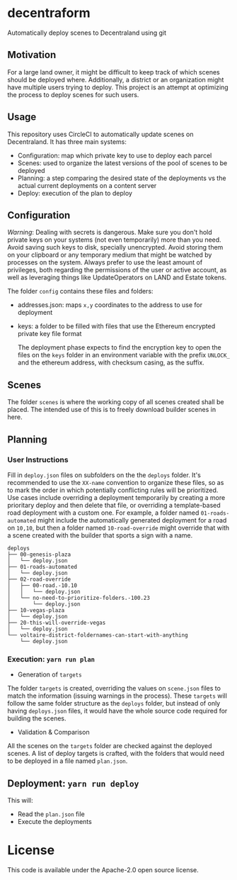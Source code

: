 # decentraform

Automatically deploy scenes to Decentraland using git

## Motivation

For a large land owner, it might be difficult to keep track of which scenes should be deployed where. Additionally, a district or an organization might have multiple users trying to deploy. This project is an attempt at optimizing the process to deploy scenes for such users.

## Usage 

This repository uses CircleCI to automatically update scenes on Decentraland. It has three main systems:

* Configuration: map which private key to use to deploy each parcel
* Scenes: used to organize the latest versions of the pool of scenes to be deployed
* Planning: a step comparing the desired state of the deployments vs the actual current deployments on a content server
* Deploy: execution of the plan to deploy

## Configuration

*Warning*: Dealing with secrets is dangerous. Make sure you don't hold private keys on your systems (not even temporarily) more than you need. Avoid saving such keys to disk, specially unencrypted. Avoid storing them on your clipboard or any temporary medium that might be watched by processes on the system. Always prefer to use the least amount of privileges, both regarding the permissions of the user or active account, as well as leveraging things like UpdateOperators on LAND and Estate tokens.

The folder `config` contains these files and folders:

* addresses.json: maps `x,y` coordinates to the address to use for deployment
* keys: a folder to be filled with files that use the Ethereum encrypted private key file format 

    The deployment phase expects to find the encryption key to open the files on the `keys` folder in an environment variable with the prefix `UNLOCK_` and the ethereum address, with checksum casing, as the suffix.

## Scenes

The folder `scenes` is where the working copy of all scenes created shall be placed. The intended use of this is to freely download builder scenes in here.

## Planning

### User Instructions

Fill in `deploy.json` files on subfolders on the the `deploys` folder. It's recommended to use the `XX-name` convention to organize these files, so as to mark the order in which potentially conflicting rules will be prioritized. Use cases include overriding a deployment temporarily by creating a more prioritary deploy and then delete that file, or overriding a template-based road deployment with a custom one. For example, a folder named `01-roads-automated` might include the automatically generated deployment for a road on `10,10`, but then a folder named `10-road-override` might override that with a scene created with the builder that sports a sign with a name.

```
deploys
├── 00-genesis-plaza
│   └── deploy.json
├── 01-roads-automated
│   └── deploy.json
├── 02-road-override
│   ├── 00-road.-10.10
│   │   └── deploy.json
│   └── no-need-to-prioritize-folders.-100.23
│       └── deploy.json
├── 10-vegas-plaza
│   └── deploy.json
├── 20-this-will-override-vegas
│   └── deploy.json
└── voltaire-district-foldernames-can-start-with-anything
    └── deploy.json
```

### Execution: `yarn run plan`

- Generation of `targets`

The folder `targets` is created, overriding the values on `scene.json` files to match the information (issuing warnings in the process). These `targets` will follow the same folder structure as the `deploys` folder, but instead of only having `deploys.json` files, it would have the whole source code required for building the scenes.

- Validation & Comparison

All the scenes on the `targets` folder are checked against the deployed scenes. A list of deploy targets is crafted, with the folders that would need to be deployed in a file named `plan.json`.

## Deployment: `yarn run deploy`

This will:

- Read the `plan.json` file
- Execute the deployments

# License

This code is available under the Apache-2.0 open source license.
